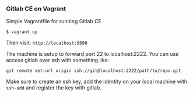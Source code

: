 ### Gitlab CE on Vagrant

Simple Vagrantfile for running Gitlab CE

```
$ vagrant up
```

Then visit: `http://localhost:9090`

The machine is setup to forward port 22 to localhost:2222. You can use access gitlab over ssh
with something like:

```
git remote set-url origin ssh://git@localhost:2222/path/to/repo.git
```

Make sure to create an ssh key, add the identity on your local machine with `ssh-add` and register the key with gitlab. 
